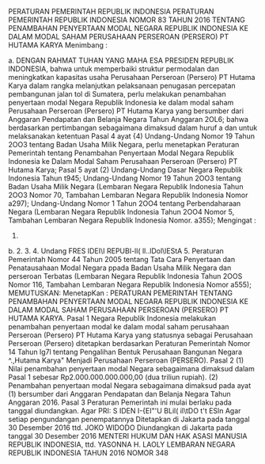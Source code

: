  PERATURAN PEMERINTAH REPUBLIK INDONESIA PERATURAN PEMERINTAH REPUBLIK INDONESIA NOMOR 83 TAHUN 2016 TENTANG PENAMBAHAN PENYERTAAN MODAL NEGARA REPUBLIK INDONESIA KE DALAM MODAL SAHAM PERUSAHAAN PERSEROAN (PERSERO) PT HUTAMA KARYA
Menimbang :

a.
DENGAN RAHMAT TUHAN YANG MAHA ESA PRESIDEN REPUBLIK INDONESIA, bahwa untuk memperbaiki struktur permodalan dan meningkatkan kapasitas usaha Perusahaan Perseroan (Persero) PT Hutama Karya dalam rangka melanjutkan pelaksanaan penugasan percepatan pembangunan jalan tol di Sumatera, perlu melakukan penambahan penyertaan modal Negara Republik Indonesia ke dalam modal saham Perusahaan Perseroan (Persero) PT Hutama Karya yang bersumber dari Anggaran Pendapatan dan Belanja Negara Tahun Anggaran 2OL6; bahwa berdasarkan pertimbangan sebagaimana dimaksud dalam huruf a dan untuk melaksanakan ketentuan Pasal 4 ayat {4) Undang-Undang Nomor 19 Tahun 2OO3 tentang Badan Usaha Milik Negara, perlu menetapkan Peraturan Pemerintah tentang Penambahan Penyertaan Modal Negara Republik Indonesia ke Dalam Modal Saham Perusahaan Perseroan (Persero) PT Hutama Karya; Pasal 5 ayat (2) Undang-Undang Dasar Negara Republik Indonesia Tahun t945; Undang-Undang Nomor 19 Tahun 2OO3 tentang Badan Usaha Milik Negara (Lembaran Negara Republik Indonesia Tahun 2OO3 Nomor 70, Tambahan Lembaran Negara Republik Indonesia Nomor a297); Undang-Undang Nomor 1 Tahun 2OO4 tentang Perbendaharaan Negara (Lembaran Negara Republik Indonesia Tahun 2OO4 Nomor 5, Tambahan Lembaran Negara Republik Indonesia Nomor. a355);
Mengingat :

1.
b.
2.
3.
4. Undang FRES IDEI\I REPUBI-ll( ll..lDol\lEStA 5. Peraturan Pemerintah Nomor 44 Tahun 2005 tentang Tata Cara Penyertaan dan Penatausahaan Modal Negara ppada Badan Usaha Milik Negara dan perseroan Terbatas (Lembaran Negara Republik Indonesia Tahun 2OOS Nomor 116, Tambahan Lembaran Negara Republik Indonesia Nomor a555);
MEMUTUSKAN:
 MenetapKan : PERATURAN PEMERINTAH TENTANG PENAMBAHAN PENYERTAAN MODAL NEGARA REPUBLIK INDONESIA KE DALAM MODAL SAHAM PERUSAHAAN PERSEROAN (PERSERO) PT HUTAMA KARYA. Pasal 1 Negara Republik Indonesia melakukan penambahan penyertaan modal ke dalam modal saham perusahaan Perseroan (Persero) PT Hutama Karya yang statusnya sebagai Perusahaan Perseroan (Persero) ditetapkan berdasarkan Peraturan Pemerintah Nomor 14 Tahun lg7l tentang Pengalihan Bentuk Perusahaan Bangunan Negara ^.,Hutama Karya" Menjadi Perusahaan Perseroan (PERSERO). Pasal 2 (1) Nilai penambahan penyertaan modal Negara sebagaimana dimaksud dalam Pasal 1 sebesar Rp2.000.000.000.000,00 (dua triliun rupiah). (2) Penambahan penyertaan modal Negara sebagaimana dimaksud pada ayat (1) bersumber dari Anggaran Pendapatan dan Belanja Negara Tahun Anggaran 2016. Pasal 3 Peraturan Pemerintah ini mulai berlaku pada tanggal diundangkan. Agar PRI: S IDEN I-{EI"'U BLil( il\tDO t't ESln Agar setiap pengundangan penempatannya Ditetapkan di Jakarta pada tanggal 30 Desember 2016 ttd. JOKO WIDODO Diundangkan di Jakarta pada tanggal 30 Desember 2016 MENTERI HUKUM DAN HAK ASASI MANUSIA REPUBLIK INDONESIA, ttd. YASONNA H. LAOLY LEMBARAN NEGARA REPUBLIK INDONESIA TAHUN 2016 NOMOR 348